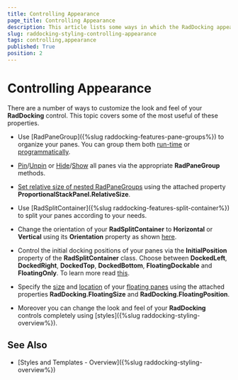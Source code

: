 ```yaml
---
title: Controlling Appearance
page_title: Controlling Appearance
description: This article lists some ways in which the RadDocking appearance can be customized.
slug: raddocking-styling-controlling-appearance
tags: controlling,appearance
published: True
position: 2
---
```


# Controlling Appearance

There are a number of ways to customize the look and feel of your __RadDocking__ control. This topic covers some of the most useful of these properties.

* Use [RadPaneGroup]({%slug raddocking-features-pane-groups%}) to organize your panes. You can group them both [run-time](#Grouping_Panes_Run-time) or [programmatically](#Grouping_Panes_Programmatically). 

* [Pin](#Pinning_All_Panes)/[Unpin](#Unpining_All_Panes) or [Hide](#Hiding_All_Panes)/[Show](#Showing_All_Panes) all panes via the appropriate __RadPaneGroup__ methods. 

* [Set relative size of nested RadPaneGroups](#Set_Relative_Size_to_the_RadPaneGroup) using the attached property __ProportionalStackPanel.RelativeSize__. 

* Use [RadSplitContainer]({%slug raddocking-features-split-container%}) to split your panes according to your needs. 

* Change the orientation of your __RadSplitContainer__ to __Horizontal__ or __Vertical__ using its __Orientation__ property as shown [here](#Setting_the_Orientation_Property_in_XAML). 

* Control the initial docking positions of your panes via the __InitialPosition__ property of the __RadSplitContainer__ class. Choose between __DockedLeft__, __DockedRight__, __DockedTop__, __DockedBottom__, __FloatingDockable__ and __FloatingOnly__. To learn more read [this](#Setting_the_InitialPosition_of_the_RadSplitContainer_in_XAML). 

* Specify the [size](#Setting_the_Initial_FloatingSize_of_the_RadSplitContainer) and [location](#Setting_the_Initial_FloatingLocation_of_the_RadSplitContainer) of your [floating panes](#Floating_Panes) using the attached properties __RadDocking.FloatingSize__ and __RadDocking.FloatingPosition__. 

* Moreover you can change the look and feel of your __RadDocking__ controls completely using [styles]({%slug raddocking-styling-overview%}). 

## See Also
 * [Styles and Templates - Overview]({%slug raddocking-styling-overview%})
